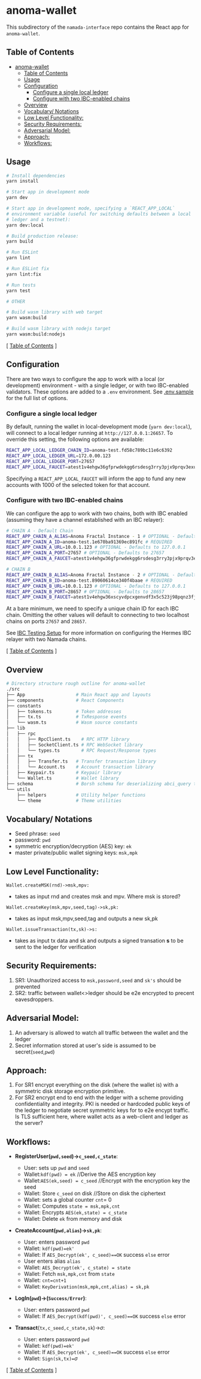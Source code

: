 # anoma-wallet

This subdirectory of the `namada-interface` repo contains the React app for `anoma-wallet`.

## Table of Contents

- [anoma-wallet](#anoma-wallet)
  - [Table of Contents](#table-of-contents)
  - [Usage](#usage)
  - [Configuration](#configuration)
    - [Configure a single local ledger](#configure-a-single-local-ledger)
    - [Configure with two IBC-enabled chains](#configure-with-two-ibc-enabled-chains)
  - [Overview](#overview)
  - [Vocabulary/ Notations](#vocabulary-notations)
  - [Low Level Functionality:](#low-level-functionality)
  - [Security Requirements:](#security-requirements)
  - [Adversarial Model:](#adversarial-model)
  - [Approach:](#approach)
  - [Workflows:](#workflows)

## Usage

```bash
# Install dependencies
yarn install

# Start app in development mode
yarn dev

# Start app in development mode, specifying a `REACT_APP_LOCAL`
# environment variable (useful for switching defaults between a local
# ledger and a testnet):
yarn dev:local

# Build production release:
yarn build

# Run ESLint
yarn lint

# Run ESLint fix
yarn lint:fix

# Run tests
yarn test

# OTHER

# Build wasm library with web target
yarn wasm:build

# Build wasm library with nodejs target
yarn wasm:build:nodejs
```

[ [Table of Contents](#table-of-contents) ]

## Configuration

There are two ways to configure the app to work with a local (or development) environment - with a single ledger, or with two IBC-enabled validators.
These options are added to a `.env` environment. See [.env.sample](https://github.com/anoma/namada-interface/blob/main/packages/anoma-wallet/.env.sample) for the full list
of options.

### Configure a single local ledger

By default, running the wallet in local-development mode (`yarn dev:local`), will connect to a local ledger running at `http://127.0.0.1:26657`. To override this setting,
the following options are available:

```bash
REACT_APP_LOCAL_LEDGER_CHAIN_ID=anoma-test.fd58c789bc11e6c6392
REACT_APP_LOCAL_LEDGER_URL=172.0.00.123
REACT_APP_LOCAL_LEDGER_PORT=27657
REACT_APP_LOCAL_FAUCET=atest1v4ehgw36gfprwdekgg6rsdesg3rry3pjx9prqv3exumrg3zzx3q5vv3nx4zr2v6yggurgwp4rzjk2v
```

Specifying a `REACT_APP_LOCAL_FAUCET` will inform the app to fund any new accounts with 1000 of the selected token for that account.

### Configure with two IBC-enabled chains

We can configure the app to work with two chains, both with IBC enabled (assuming they have a channel established with an IBC relayer):

```bash
# CHAIN A - Default Chain
REACT_APP_CHAIN_A_ALIAS=Anoma Fractal Instance - 1 # OPTIONAL - Defaults to "IBC - 1"
REACT_APP_CHAIN_A_ID=anoma-test.1e670ba91369ec891fc # REQUIRED
REACT_APP_CHAIN_A_URL=10.0.1.123 # OPTIONAL - Defaults to 127.0.0.1
REACT_APP_CHAIN_A_PORT=27657 # OPTIONAL - Defaults to 27657
REACT_APP_CHAIN_A_FAUCET=atest1v4ehgw36gfprwdekgg6rsdesg3rry3pjx9prqv3exumrg3zzx3q5vv3nx4zr2v6yggurgwp4rzjk2v

# CHAIN B
REACT_APP_CHAIN_B_ALIAS=Anoma Fractal Instance - 2 # OPTIONAL - Defaults to "IBC - 2"
REACT_APP_CHAIN_B_ID=anoma-test.89060614ce340f4baae # REQUIRED
REACT_APP_CHAIN_B_URL=10.0.1.123 # OPTIONAL - Defaults to 127.0.0.1
REACT_APP_CHAIN_B_PORT=28657 # OPTIONAL - Defaults to 28657
REACT_APP_CHAIN_B_FAUCET=atest1v4ehgw36xscyvdpcxgenvdf3x5c523j98pqnz3fjgfq5yvp4xpqnvv69x5erzvjzgse5yd3suq5pd0
```

At a bare minimum, we need to specify a unique chain ID for each IBC chain. Omitting the other values will default to connecting to two localhost chains on ports `27657` and `28657`.

See [IBC Testing Setup](https://hackmd.io/vCawBZZYQYGRxZXeMgIqGw?view) for more information on configuring the Hermes IBC relayer with two Namada chains.

[ [Table of Contents](#table-of-contents) ]

## Overview

```bash
# Directory structure rough outline for anoma-wallet
./src
├── App                   # Main React app and layouts
├── components            # React Components
├── constants
│   ├── tokens.ts         # Token addresses
│   ├── tx.ts             # TxResponse events
│   └── wasm.ts           # Wasm source constants
├── lib
│   ├── rpc
│   │   ├── RpcClient.ts    # RPC HTTP library
│   │   ├── SocketClient.ts # RPC WebSocket library
│   │   └── types.ts        # RPC Request/Response types
│   ├── tx
│   │   ├── Transfer.ts   # Transfer transaction library
│   │   └── Account.ts    # Account transaction library
│   ├── Keypair.ts        # Keypair library
│   └── Wallet.ts         # Wallet library
├── schema                # Borsh schema for deserializing abci_query types
└── utils
    ├── helpers           # Utility helper functions
    └── theme             # Theme utilities
```

## Vocabulary/ Notations

- Seed phrase: `seed`
- password: `pwd`
- symmetric encryption/decryption (AES) key: `ek`
- master private/public wallet signing keys: `msk,mpk`

## Low Level Functionality:

```
Wallet.createMSK(rnd)->msk,mpv:
```

- takes as input rnd and creates msk and mpv. Where msk is stored?

```
Wallet.createKey(msk,mpv,seed,tag)->sk,pk:
```

- takes as input msk,mpv,seed,tag and outputs a new sk,pk

```
Wallet.issueTransaction(tx,sk)->s:
```

- takes as input tx data and sk and outputs a signed transation **s** to be sent to the ledger for verification

## Security Requirements:

1. SR1: Unauthorized access to `msk,password,seed` and `sk's` should be prevented
2. SR2: traffic between wallet<>ledger should be e2e encrypted to precent eavesdroppers.

## Adversarial Model:

1. An adversary is allowed to watch all traffic between the wallet and the ledger
2. Secret information stored at user's side is assumed to be secret(`seed`,`pwd`)

## Approach:

1. For SR1 encrypt everything on the disk (where the wallet is) with a symmetric disk storage encryption primitive.
2. For SR2 encrypt end to end with the ledger with a scheme providing confidentiality and integrity. PKI is needed or hardcoded public keys of the ledger to negotiate secret symmetric keys for to e2e encypt traffic. Is TLS sufficient here, where wallet acts as a web-client and ledger as the server?

## Workflows:

- **RegisterUser(`pwd,seed`)->`c_seed,c_state`**:
  - User: sets up `pwd` and `seed`
  - Wallet:`kdf(pwd) = ek` //Derive the AES encryption key
  - Wallet:`AES(ek,seed) = c_seed` //Encrypt with the encryption key the seed
  - Wallet: Store `c_seed` on disk //Store on disk the ciphertext
  - Wallet: sets a global counter `cnt`= 0
  - Wallet: Computes `state = msk,mpk,cnt`
  - Wallet: Encrypts `AES(ek,state) = c_state`
  - Wallet: Delete `ek` from memory and disk
- **CreateAccount(`pwd,alias`)->`sk,pk`**:

  - User: enters password `pwd`
  - Wallet: `kdf(pwd)=ek'`
  - Wallet: If `AES_Decrypt(ek', c_seed)==OK` success `else` error
  - User enters alias `alias`
  - Wallet: `AES_Decrypt(ek', c_state) = state`
  - Wallet: Fetch `msk,mpk,cnt` from `state`
  - Wallet: `cnt=cnt+1`
  - Wallet: `KeyDerivation(msk,mpk,cnt,alias) = sk,pk`

- **LogIn(`pwd`)->(`Success/Error`)**:
  - User: enters password `pwd`
  - Wallet: If `AES_Decrypt(kdf(pwd)', c_seed)==OK` success `else` error
- **Transact**(`tx,c_seed,c_state,sk`)->$\sigma$:
  - User: enters password `pwd`
  - Wallet: `kdf(pwd)=ek'`
  - Wallet: If `AES_Decrypt(ek', c_seed)==OK` success `else` error
  - Wallet: `Sign(sk,tx)=`$\sigma$

[ [Table of Contents](#table-of-contents) ]
